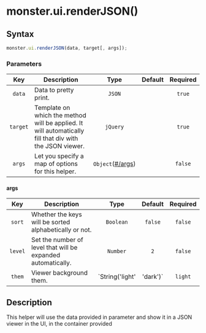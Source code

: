 # monster.ui.renderJSON()

## Syntax
```javascript
monster.ui.renderJSON(data, target[, args]);
```

### Parameters
Key | Description | Type | Default | Required
:-: | --- | :-: | :-: | :-:
`data` | Data to pretty print. | `JSON` | | `true`
`target` | Template on which the method will be applied. It will automatically fill that div with the JSON viewer. | `jQuery` | | `true`
`args` | Let you specify a map of options for this helper. | `Object`([#/args](#args)) | | `false`

#### args
Key | Description | Type | Default | Required
:-: | --- | :-: | :-: | :-:
`sort` |  Whether the keys will be sorted alphabetically or not. | `Boolean` | `false` | `false`
`level` | Set the number of level that will be expanded automatically. | `Number` | `2` | `false`
`them` | Viewer background them. | `String('light' | 'dark')` | `light` | `false`

## Description
This helper will use the data provided in parameter and show it in a JSON viewer in the UI, in the container provided

